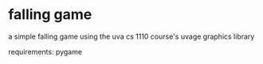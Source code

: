 # falling game

a simple falling game using the uva cs 1110 course's uvage graphics library

requirements: pygame
